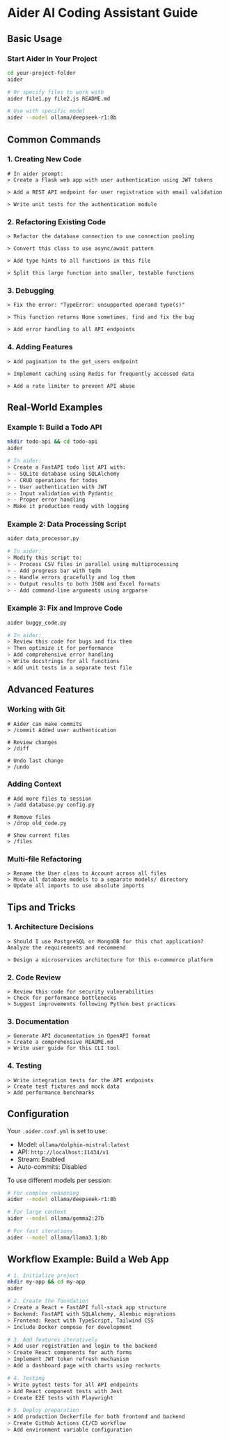 # Aider AI Coding Assistant Guide

## Basic Usage

### Start Aider in Your Project
```bash
cd your-project-folder
aider

# Or specify files to work with
aider file1.py file2.js README.md

# Use with specific model
aider --model ollama/deepseek-r1:8b
```

## Common Commands

### 1. Creating New Code
```
# In aider prompt:
> Create a Flask web app with user authentication using JWT tokens

> Add a REST API endpoint for user registration with email validation

> Write unit tests for the authentication module
```

### 2. Refactoring Existing Code
```
> Refactor the database connection to use connection pooling

> Convert this class to use async/await pattern

> Add type hints to all functions in this file

> Split this large function into smaller, testable functions
```

### 3. Debugging
```
> Fix the error: "TypeError: unsupported operand type(s)"

> This function returns None sometimes, find and fix the bug

> Add error handling to all API endpoints
```

### 4. Adding Features
```
> Add pagination to the get_users endpoint

> Implement caching using Redis for frequently accessed data

> Add a rate limiter to prevent API abuse
```

## Real-World Examples

### Example 1: Build a Todo API
```bash
mkdir todo-api && cd todo-api
aider

# In aider:
> Create a FastAPI todo list API with:
> - SQLite database using SQLAlchemy
> - CRUD operations for todos
> - User authentication with JWT
> - Input validation with Pydantic
> - Proper error handling
> Make it production ready with logging
```

### Example 2: Data Processing Script
```bash
aider data_processor.py

# In aider:
> Modify this script to:
> - Process CSV files in parallel using multiprocessing
> - Add progress bar with tqdm
> - Handle errors gracefully and log them
> - Output results to both JSON and Excel formats
> - Add command-line arguments using argparse
```

### Example 3: Fix and Improve Code
```bash
aider buggy_code.py

# In aider:
> Review this code for bugs and fix them
> Then optimize it for performance
> Add comprehensive error handling
> Write docstrings for all functions
> Add unit tests in a separate test file
```

## Advanced Features

### Working with Git
```
# Aider can make commits
> /commit Added user authentication

# Review changes
> /diff

# Undo last change
> /undo
```

### Adding Context
```
# Add more files to session
> /add database.py config.py

# Remove files
> /drop old_code.py

# Show current files
> /files
```

### Multi-file Refactoring
```
> Rename the User class to Account across all files
> Move all database models to a separate models/ directory
> Update all imports to use absolute imports
```

## Tips and Tricks

### 1. Architecture Decisions
```
> Should I use PostgreSQL or MongoDB for this chat application? Analyze the requirements and recommend

> Design a microservices architecture for this e-commerce platform
```

### 2. Code Review
```
> Review this code for security vulnerabilities
> Check for performance bottlenecks
> Suggest improvements following Python best practices
```

### 3. Documentation
```
> Generate API documentation in OpenAPI format
> Create a comprehensive README.md
> Write user guide for this CLI tool
```

### 4. Testing
```
> Write integration tests for the API endpoints
> Create test fixtures and mock data
> Add performance benchmarks
```

## Configuration

Your `.aider.conf.yml` is set to use:
- Model: `ollama/dolphin-mistral:latest`
- API: `http://localhost:11434/v1`
- Stream: Enabled
- Auto-commits: Disabled

To use different models per session:
```bash
# For complex reasoning
aider --model ollama/deepseek-r1:8b

# For large context
aider --model ollama/gemma2:27b

# For fast iterations
aider --model ollama/llama3.1:8b
```

## Workflow Example: Build a Web App

```bash
# 1. Initialize project
mkdir my-app && cd my-app
aider

# 2. Create the foundation
> Create a React + FastAPI full-stack app structure
> Backend: FastAPI with SQLAlchemy, Alembic migrations
> Frontend: React with TypeScript, Tailwind CSS
> Include Docker compose for development

# 3. Add features iteratively
> Add user registration and login to the backend
> Create React components for auth forms
> Implement JWT token refresh mechanism
> Add a dashboard page with charts using recharts

# 4. Testing
> Write pytest tests for all API endpoints
> Add React component tests with Jest
> Create E2E tests with Playwright

# 5. Deploy preparation
> Add production Dockerfile for both frontend and backend
> Create GitHub Actions CI/CD workflow
> Add environment variable configuration
```